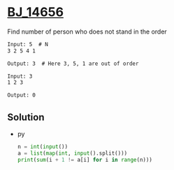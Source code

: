 # [BJ_14656](https://acmicpc.net/problem/14656)

Find number of person who does not stand in the order

```txt
Input: 5  # N
3 2 5 4 1

Output: 3  # Here 3, 5, 1 are out of order

Input: 3
1 2 3

Output: 0
```

## Solution

* py

  ```py
  n = int(input())
  a = list(map(int, input().split()))
  print(sum(i + 1 != a[i] for i in range(n)))
  ```
